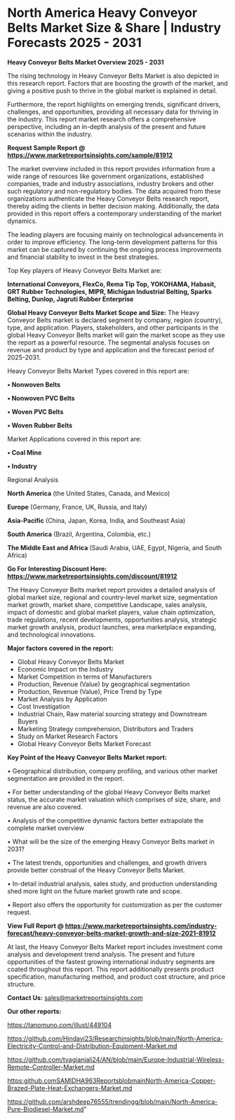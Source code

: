 # North America Heavy Conveyor Belts Market Size & Share | Industry Forecasts 2025 - 2031

<Strong> Heavy Conveyor Belts Market Overview 2025 - 2031</strong>

The rising technology in Heavy Conveyor Belts Market is also depicted in this research report. Factors that are boosting the growth of the market, and giving a positive push to thrive in the global market is explained in detail.

Furthermore, the report highlights on emerging trends, significant drivers, challenges, and opportunities, providing all necessary data for thriving in the industry. This report market research offers a comprehensive perspective, including an in-depth analysis of the present and future scenarios within the industry.

<strong>Request Sample Report @ <a href=https://www.marketreportsinsights.com/sample/81912>https://www.marketreportsinsights.com/sample/81912</a></strong>

The market overview included in this report provides information from a wide range of resources like government organizations, established companies, trade and industry associations, industry brokers and other such regulatory and non-regulatory bodies. The data acquired from these organizations authenticate the Heavy Conveyor Belts research report, thereby aiding the clients in better decision making. Additionally, the data provided in this report offers a contemporary understanding of the market dynamics.

The leading players are focusing mainly on technological advancements in order to improve efficiency. The long-term development patterns for this market can be captured by continuing the ongoing process improvements and financial stability to invest in the best strategies.

Top Key players of Heavy Conveyor Belts Market are:

<strong>International Conveyors, FlexCo, Rema Tip Top, YOKOHAMA, Habasit, GRT Rubber Technologies, MIPR, Michigan Industrial Belting, Sparks Belting, Dunlop, Jagruti Rubber Enterprise</strong>

<strong><b>Global Heavy Conveyor Belts Market Scope and Size:</b></strong>
The Heavy Conveyor Belts market is declared segment by company, region (country), type, and application. Players, stakeholders, and other participants in the global Heavy Conveyor Belts market will gain the market scope as they use the report as a powerful resource. The segmental analysis focuses on revenue and product by type and application and the forecast period of 2025-2031.

Heavy Conveyor Belts Market Types covered in this report are:

<strong>• Nonwoven Belts

• Nonwoven PVC Belts

• Woven PVC Belts

• Woven Rubber Belts</strong>

Market Applications covered in this report are:

<strong>• Coal Mine

• Industry</strong> 

Regional Analysis

<strong>North America</strong> (the United States, Canada, and Mexico)

<strong>Europe</strong> (Germany, France, UK, Russia, and Italy)

<strong>Asia-Pacific</strong> (China, Japan, Korea, India, and Southeast Asia)

<strong>South America</strong> (Brazil, Argentina, Colombia, etc.)

<strong>The Middle East and Africa</strong> (Saudi Arabia, UAE, Egypt, Nigeria, and South Africa)

<strong>Go For Interesting Discount Here: <a href=https://www.marketreportsinsights.com/discount/81912>https://www.marketreportsinsights.com/discount/81912</a></strong>

The Heavy Conveyor Belts market report provides a detailed analysis of global market size, regional and country-level market size, segmentation market growth, market share, competitive Landscape, sales analysis, impact of domestic and global market players, value chain optimization, trade regulations, recent developments, opportunities analysis, strategic market growth analysis, product launches, area marketplace expanding, and technological innovations.

<strong><b>Major factors covered in the report:</b></strong>
<ul>
  <li>Global Heavy Conveyor Belts Market </li>
  <li>Economic Impact on the Industry</li>
  <li>Market Competition in terms of Manufacturers</li>
  <li>Production, Revenue (Value) by geographical segmentation</li>
  <li>Production, Revenue (Value), Price Trend by Type</li>
  <li>Market Analysis by Application</li>
  <li>Cost Investigation</li>
  <li>Industrial Chain, Raw material sourcing strategy and Downstream Buyers</li>
  <li>Marketing Strategy comprehension, Distributors and Traders</li>
  <li>Study on Market Research Factors</li>
  <li>Global Heavy Conveyor Belts Market Forecast</li>
</ul>

<strong><b>Key Point of the Heavy Conveyor Belts Market report:</b></strong>

• Geographical distribution, company profiling, and various other market segmentation are provided in the report.

• For better understanding of the global Heavy Conveyor Belts market status, the accurate market valuation which comprises of size, share, and revenue are also covered.

• Analysis of the competitive dynamic factors better extrapolate the complete market overview

• What will be the size of the emerging Heavy Conveyor Belts market in 2031?

• The latest trends, opportunities and challenges, and growth drivers provide better construal of the Heavy Conveyor Belts Market.

• In-detail industrial analysis, sales study, and production understanding shed more light on the future market growth rate and scope.

• Report also offers the opportunity for customization as per the customer request.

<strong><b>View Full Report @ <a href=https://www.marketreportsinsights.com/industry-forecast/heavy-conveyor-belts-market-growth-and-size-2021-81912>https://www.marketreportsinsights.com/industry-forecast/heavy-conveyor-belts-market-growth-and-size-2021-81912</a></b></strong>


At last, the Heavy Conveyor Belts Market report includes investment come analysis and development trend analysis. The present and future opportunities of the fastest growing international industry segments are coated throughout this report. This report additionally presents product specification, manufacturing method, and product cost structure, and price structure.

<strong>Contact Us:</strong>
sales@marketreportsinsights.com

<strong>Our other reports:</strong>

<a href=https://tanomuno.com/illust/449104>https://tanomuno.com/illust/449104</a>

<a href=https://github.com/Hindavi23/Researchinsights/blob/main/North-America-Electricity-Control-and-Distribution-Equipment-Market.md>https://github.com/Hindavi23/Researchinsights/blob/main/North-America-Electricity-Control-and-Distribution-Equipment-Market.md</a>

<a href=https://github.com/tyagianjali24/AN/blob/main/Europe-Industrial-Wireless-Remote-Controller-Market.md>https://github.com/tyagianjali24/AN/blob/main/Europe-Industrial-Wireless-Remote-Controller-Market.md</a>

<a href=https:github.comSAMIDHA963ReportsblobmainNorth-America-Copper-Brazed-Plate-Heat-Exchangers-Market.md>https:github.comSAMIDHA963ReportsblobmainNorth-America-Copper-Brazed-Plate-Heat-Exchangers-Market.md</a>

<a href=https://github.com/arshdeep76555/trendingg/blob/main/North-America-Pure-Biodiesel-Market.md>https://github.com/arshdeep76555/trendingg/blob/main/North-America-Pure-Biodiesel-Market.md</a>"
